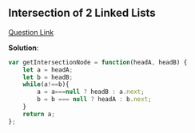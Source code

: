 ## Intersection of 2 Linked Lists

[Question Link](https://leetcode.com/problems/intersection-of-two-linked-lists/description/)

**Solution**:

```javascript
var getIntersectionNode = function(headA, headB) {
    let a = headA;
    let b = headB;
    while(a!==b){
        a = a===null ? headB : a.next;
        b = b === null ? headA : b.next;
    }
    return a;
};
```